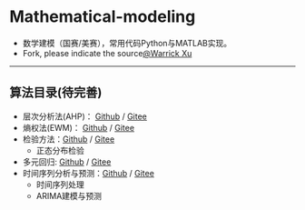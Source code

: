 # Mathematical-modeling

- 数学建模（国赛/美赛），常用代码Python与MATLAB实现。
- Fork, please indicate the source[@Warrick Xu](https://github.com/xwj770427414)

----------------------

## 算法目录(待完善)

- 层次分析法(AHP)： [Github](https://github.com/xwj770427414/Mathematical-modeling/tree/main/层次分析法AHP) / [Gitee](https://gitee.com/xwj770427414/Mathematical-modeling/tree/main/层次分析法AHP)
- 熵权法(EWM)： [Github](https://github.com/xwj770427414/Mathematical-modeling/tree/main/熵权法EWM) / [Gitee](https://gitee.com/xwj770427414/Mathematical-modeling/tree/main/层次分析法AHP)
- 检验方法：[Github](https://github.com/xwj770427414/Mathematical-modeling/tree/main/检验方法) / [Gitee](https://gitee.com/xwj770427414/Mathematical-modeling/tree/main/检验方法)
  - 正态分布检验
- 多元回归: [Github](https://github.com/xwj770427414/Mathematical-modeling/tree/main/多元回归) / [Gitee](https://gitee.com/xwj770427414/Mathematical-modeling/tree/main/多元回归)
- 时间序列分析与预测：[Github](https://github.com/xwj770427414/Mathematical-modeling/tree/main/时间序列分析与预测) / [Gitee](https://gitee.com/xwj770427414/Mathematical-modeling/tree/main/时间序列分析与预测)
  - 时间序列处理
  - ARIMA建模与预测